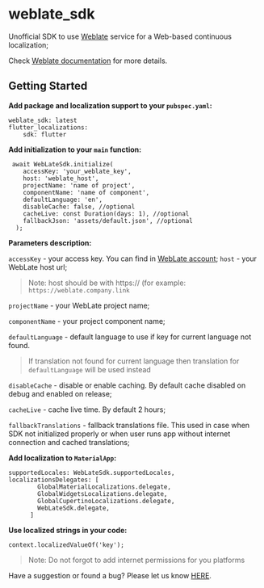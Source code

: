 # weblate_sdk

Unofficial SDK to use [Weblate](https://weblate.org/) service for a Web-based continuous
localization;

Check [Weblate documentation](https://docs.weblate.org/en/latest/) for more details.

## Getting Started

**Add package and localization support to your `pubspec.yaml`:**

```
weblate_sdk: latest
flutter_localizations:
    sdk: flutter
```

**Add initialization to your `main` function:**

```
 await WebLateSdk.initialize(
    accessKey: 'your_weblate_key',
    host: 'weblate_host',
    projectName: 'name of project',
    componentName: 'name of component',
    defaultLanguage: 'en',
    disableCache: false, //optional
    cacheLive: const Duration(days: 1), //optional
    fallbackJson: 'assets/default.json', //optional
  );
```

**Parameters description:**

`accessKey` - your access key. You can find
in [WebLate account](https://docs.weblate.org/en/latest/);
`host` - your WebLate host url;

> Note: host should be with https:// (for example: `https://weblate.company.link`

`projectName` - your WebLate project name;

`componentName` - your project component name;

`defaultLanguage` - default language to use if key for current language not found.

> If translation not found for current language
> then translation for `defaultLanguage` will be used instead

`disableCache` - disable or enable caching. By default cache
disabled on debug and enabled on release;

`cacheLive` - cache live time. By default 2 hours;

`fallbackTranslations` - fallback translations file.
This used in case when SDK not initialized properly
or when user runs app without internet connection and cached translations;

**Add localization to `MaterialApp`:**

```
supportedLocales: WebLateSdk.supportedLocales,
localizationsDelegates: [
        GlobalMaterialLocalizations.delegate,
        GlobalWidgetsLocalizations.delegate,
        GlobalCupertinoLocalizations.delegate,
        WebLateSdk.delegate,
      ]
```     

**Use localized strings in your code:**

`context.localizedValueOf('key');`


> Note: Do not forgot to add internet permissions for you platforms


Have a suggestion or found a bug? Please let us
know [HERE](https://github.com/cozvtieg9/weblatesdk/issues).




